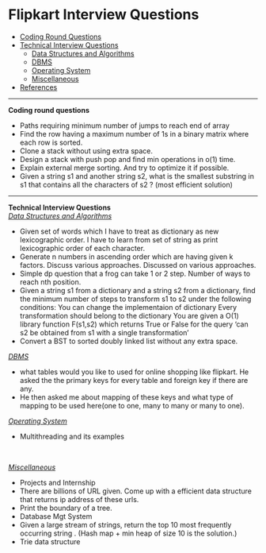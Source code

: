 
# Flipkart Interview Questions
* [Coding Round Questions](#coding)
* [Technical Interview Questions](#tech)
   * [Data Structures and Algorithms](#dsalg)
   * [DBMS](#dbms)
   * [Operating System](#os)
   * [Miscellaneous](#misc)
* [References](#ref)
____
<b name="coding">Coding round questions</b><br/>
- Paths requiring minimum number of jumps to reach end of array
- Find the row having a maximum number of 1s in a binary matrix where each row is sorted. 
- Clone a stack without using extra space. 
- Design a stack with push pop and find min operations in o(1) time.
- Explain external merge sorting. And try to optimize it if possible.
- Given a string s1 and another string s2, what is the smallest substring in s1 that contains all the characters of s2 ? (most efficient solution)
---
<b name="tech">Technical Interview Questions</b>
<br/>
<i><u name="dsalg">Data Structures and Algorithms</u></i>
- Given set of words which I have to treat as dictionary as new lexicographic order. I have to learn from set of string as print lexicographic order of each character.
- Generate n numbers in ascending order which are having given k factors. Discuss various approaches. Discussed on various approaches.
- Simple dp question that a frog can take 1 or 2 step. Number of ways to reach nth position.
- Given a string s1 from a dictionary and a string s2 from a dictionary, find the minimum number of steps to transform s1 to s2 under the following conditions:
  You can change the implementaion of dictionary
  Every transformation should belong to the dictionary
  You are given a O(1) library function F(s1,s2) which returns True or False for the query ‘can s2 be obtained from s1 with a single transformation’
- Convert a BST to sorted doubly linked list without any extra space. 

<i><u name="dbms">DBMS</u></i>
- what tables would you like to used for online shopping like flipkart. He asked the the primary keys for every table and foreign key if there are any.
- He then asked me about mapping of these keys and what type of mapping to be used here(one to one, many to many or many to one).

<i><u name="os">Operating System</u></i>
- Multithreading and its examples
<br>

<i><u name="misc">Miscellaneous</u></i>
-  Projects and Internship
- There are billions of URL given. Come up with a efficient data structure that returns ip address of these urls.
- Print the boundary of a tree.
-  Database Mgt System
- Given a large stream of strings, return the top 10 most frequently occurring string . (Hash map + min heap of size 10 is the solution.)
-  Trie data structure
